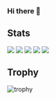 ### Hi there 👋

<!--
**keigo9/keigo9** is a ✨ _special_ ✨ repository because its `README.md` (this file) appears on your GitHub profile.

Here are some ideas to get you started:

- 🔭 I’m currently working on ...
- 🌱 I’m currently learning ...
- 👯 I’m looking to collaborate on ...
- 🤔 I’m looking for help with ...
- 💬 Ask me about ...
- 📫 How to reach me: ...
- 😄 Pronouns: ...
- ⚡ Fun fact: ...
-->
## Stats
![](http://github-profile-summary-cards.vercel.app/api/cards/profile-details?username=keigo9&theme=gruvbox)
![](http://github-profile-summary-cards.vercel.app/api/cards/repos-per-language?username=keigo9&theme=gruvbox)
![](http://github-profile-summary-cards.vercel.app/api/cards/most-commit-language?username=keigo9&theme=gruvbox)
![](http://github-profile-summary-cards.vercel.app/api/cards/stats?username=keigo9&theme=gruvbox)
![](http://github-profile-summary-cards.vercel.app/api/cards/productive-time?username=keigo9&theme=gruvbox&utcOffset=9)

## Trophy
![trophy](https://github-profile-trophy.vercel.app/?username=keigo9&theme=gruvbox)

